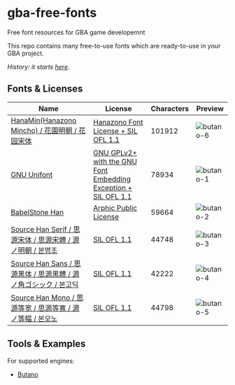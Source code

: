 # gba-free-fonts
Free font resources for GBA game developemnt

This repo contains many free-to-use fonts which are ready-to-use in your GBA project.

*History: it starts [here](https://github.com/GValiente/butano/pull/18).*

## Fonts & Licenses

|Name|License|Characters|Preview|
|---|---|---|---|
|[HanaMin(Hanazono Mincho) / 花園明朝 / 花园宋体](http://fonts.jp/hanazono/)|[Hanazono Font License + SIL OFL 1.1](https://github.com/laqieer/gba-free-fonts/blob/main/licenses/HanaMin.txt)|101912|![butano-6](https://user-images.githubusercontent.com/8841957/153766387-8777579a-e9fa-43b1-bf28-30134a80b758.png)|
|[GNU Unifont](http://unifoundry.com/unifont/index.html)|[GNU GPLv2+ with the GNU Font Embedding Exception + SIL OFL 1.1](https://github.com/laqieer/gba-free-fonts/blob/main/licenses/Unifont.txt)|78934|![butano-1](https://user-images.githubusercontent.com/8841957/153765067-a994484b-317a-4965-877f-e964300d6f64.png)|
|[BabelStone Han](https://www.babelstone.co.uk/Fonts/Han.html)|[Arphic Public License](https://github.com/laqieer/gba-free-fonts/blob/main/licenses/BabelStoneHan.txt)|59664|![butano-2](https://user-images.githubusercontent.com/8841957/153765075-3ea383e3-2e30-4fa8-964b-b68d792b186c.png)|
|[Source Han Serif / 思源宋体 / 思源宋體 / 源ノ明朝 / 본명조](https://source.typekit.com/source-han-serif/)|[SIL OFL 1.1](https://github.com/laqieer/gba-free-fonts/blob/main/licenses/SourceHanSerif.txt)|44748|![butano-3](https://user-images.githubusercontent.com/8841957/153765082-a43b5ed0-0ffa-45e2-9020-393b2e20b040.png)|
|[Source Han Sans / 思源黑体 / 思源黑體 / 源ノ角ゴシック / 본고딕](https://github.com/adobe-fonts/source-han-sans)|[SIL OFL 1.1](https://github.com/laqieer/gba-free-fonts/blob/main/licenses/SourceHanSans.txt)|42222|![butano-4](https://user-images.githubusercontent.com/8841957/153765091-42e9c55f-f4fa-449d-a4c8-7e0225de5a97.png)|
|[Source Han Mono / 思源等宽 / 思源等寬 / 源ノ等幅 / 본모노](https://github.com/adobe-fonts/source-han-mono)|[SIL OFL 1.1](https://github.com/laqieer/gba-free-fonts/blob/main/licenses/SourceHanMono.txt)|44798|![butano-5](https://user-images.githubusercontent.com/8841957/153765098-8fef30d5-769a-4cc2-83ad-1b6cee7f296e.png)|

## Tools & Examples

For supported engines:
- [Butano](https://github.com/GValiente/butano)
